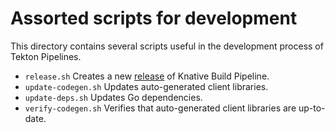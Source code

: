# Assorted scripts for development

This directory contains several scripts useful in the development process of
Tekton Pipelines.

- `release.sh` Creates a new [release](release.md) of Knative Build Pipeline.
- `update-codegen.sh` Updates auto-generated client libraries.
- `update-deps.sh` Updates Go dependencies.
- `verify-codegen.sh` Verifies that auto-generated client libraries are
  up-to-date.
